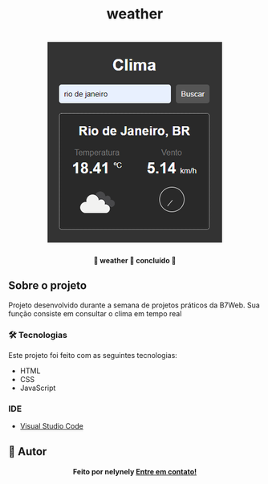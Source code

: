 <h1 align="center">weather</h1>

<h1 align="center">
    <img alt="weather" title="weather" src="assets/screenshot.png" />
</h1>

<h4 align="center"> 
	🚧 weather 🚀 concluído  🚧
</h4>

## Sobre o projeto

<p>Projeto desenvolvido durante a semana de projetos práticos da B7Web. Sua função consiste em consultar o clima em tempo real</p>

### 🛠 Tecnologias

Este projeto foi feito com as seguintes tecnologias:
- HTML
- CSS
- JavaScript

### IDE

- [Visual Studio Code](https://code.visualstudio.com/)

## 🦸 Autor
<h4 align="center">
  Feito por nelynely <a href="https://www.linkedin.com/in/f-nely/">Entre em contato!</a>
</h4>
